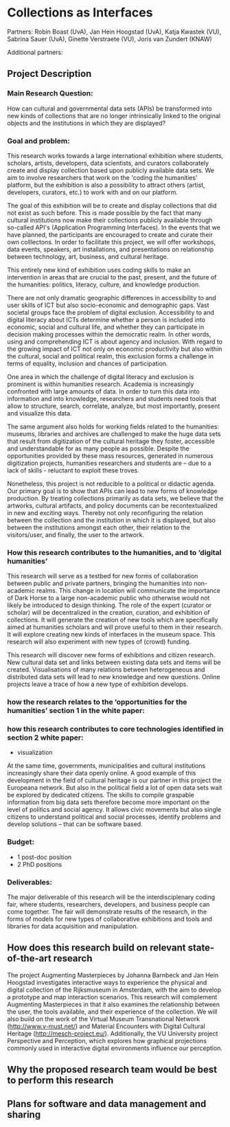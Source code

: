# Collections as Interfaces

Partners: Robin Boast (UvA), Jan Hein Hoogstad (UvA), Katja Kwastek
(VU), Sabrina Sauer (UvA), Ginette Verstraete (VU), Joris van Zundert
(KNAW) 

Additional partners:

## Project Description

### Main Research Question:

How can cultural and governmental data sets (APIs) be transformed into
new kinds of collections that are no longer intrinsically linked to the
original objects and the institutions in which they are displayed?


### Goal and problem:

This research works towards a large international exhibition where
students, scholars, artists, developers, data scientists, and curators
collaborately create and display collection based upon publicly
available data sets. We aim to involve researchers that work on
the 'coding the humanities' platform, but the exhibition is also a
possibility to attract others (artist, developers, curators, etc.) to
work with and on our platform.

The goal of this exhibition will be to create and display collections
that did not exist as such before. This is made possible by the fact
that many cultural institutions now make their collections publicly
available through so-called API's (Application Programming Interfaces).
In the events that we have planned, the participants are encouraged
to create and curate their own colllectons. In order to facilitate
this project, we will offer workshops, data events, speakers, art
installations, and presentations on relationship between technology,
art, business, and cultural heritage.

This entirely new kind of exhibition uses coding skills to make an
intervention in areas that are crucial to the past, present, and
the future of the humanities: politics, literacy, culture, and knowledge
production.

There are not only dramatic geographic differences in accessibility
to and user skills of ICT but also socio-economic and demographic
gaps. Vast societal groups face the problem of digital exclusion.
Accessibility to and digital literacy about ICTs determine whether a
person is included into economic, social and cultural life, and whether
they can participate in decision making processes within the democratic
realm. In other words, using and comprehending ICT is about agency and
inclusion. With regard to the growing impact of ICT not only on economic
productivity but also within the cultural, social and political realm,
this exclusion forms a challenge in terms of equality, inclusion and
chances of participation.

One area in which the challenge of digital literacy and exclusion is
prominent is within humanities research. Academia is increasingly
confronted with large amounts of data. In order to turn this data
into information and into knowledge, researchers and students need
tools that allow to structure, search, correlate, analyze, but most
importantly, present and visualize this data. 

The same argument also holds for working fields related to the humanities:
museums, libraries and archives are challenged to make the huge data
sets that result from digitization of the cultural heritage they
foster, accessible and understandable for as many people as possible.
Despite the opportunities provided by these mass resources, generated in numerous
digitization projects, humanities researchers and students are
– due to a lack of skills - reluctant to exploit these troves.

Nonetheless, this project is not reducible to a political or didactic agenda.
Our primary goal is to show that APIs can lead to new forms of knowledge
production. By treating collections primarily as data sets, we believe that
the artworks, cultural artifacts, and policy documents can be recontextualized
in new and exciting ways. Thereby not only reconfiguring the relation between
the collection and the institution in which it is displayed, but also between 
the institutions amongst each other, their relation to the visitors/user, and 
finally, the user to the artwork.


### How this research contributes to the humanities, and to ‘digital humanities’ 

This research will serve as a testbed for new forms of collaboration between public and private partners, bringing the humanities into non-academic realms. This change in location will communicate the importance of Dark Horse to a large non-academic public who otherwise would not likely be introduced to design thinking. The role of the expert (curator or scholar) will be decentralized in the creation, curation, and exhibition of collections. It will generate the creation of new tools which are specifically aimed at humanities scholars and will prove useful to them in their research. It will explore creating new kinds of interfaces in the museum space. This research will also experiment with new types of (crowd) funding.  

This research will discover new forms of exhibitions and citizen research. New cultural data set and links between existing data sets and items will be created. Visualisations of many relations between heterogeneous and distributed data sets will lead to new knowledge and new questions. Online projects leave a trace of how a new type of exhibition develops.

### how the research relates to the ‘opportunities for the humanities’ section 1 in the white paper:

### how this research contributes to core technologies identified in section 2 white paper:


- visualization

At the same time, governments, municipalities and cultural institutions
increasingly share their data openly online. A good example of this
development in the field of cultural heritage is our partner in this
project the Europeana network. But also in the political field a lot
of open data sets wait be explored by dedicated citizens. The skills
to compile graspable information from big data sets therefore become
more important on the level of politics and social agency. It allows
civic movements but also single citizens to understand political and
social processes, identify problems and develop solutions – that can
be software based.




### Budget:

- 1 post-doc position
- 2 PhD positions

### Deliverables:
The major deliverable of this research will be the interdisciplenary coding fair, where students, researchers, developers, and business people can come together. The fair will demonstrate results of the research, in the forms of models for new types of collaborative exhibitions and tools and libraries for data acquisition and manipulation.


## How does this research build on relevant state-of-the-art research

The project Augmenting Masterpieces by Johanna Barnbeck and Jan Hein Hoogstad investigates interactive ways to experience the physical and digital collection of the Rijksmuseum in Amsterdam, with the aim to develop a prototype and map interaction scenarios. This research will complement Augmenting Masterpieces in that it also examines the relationship between the user, the tools available, and their experience of the collection. We will also build on the work of the Virtual Museum Transnational Network (http://www.v-must.net/) and Material Encounters with Digital Cultural Heritage (http://mesch-project.eu/). Additionally, the VU University project Perspective and Perception, which explores how graphical projections commonly used in interactive digital environments influence our perception.

## Why the proposed research team would be best to perform this research

## Plans for software and data management and sharing
